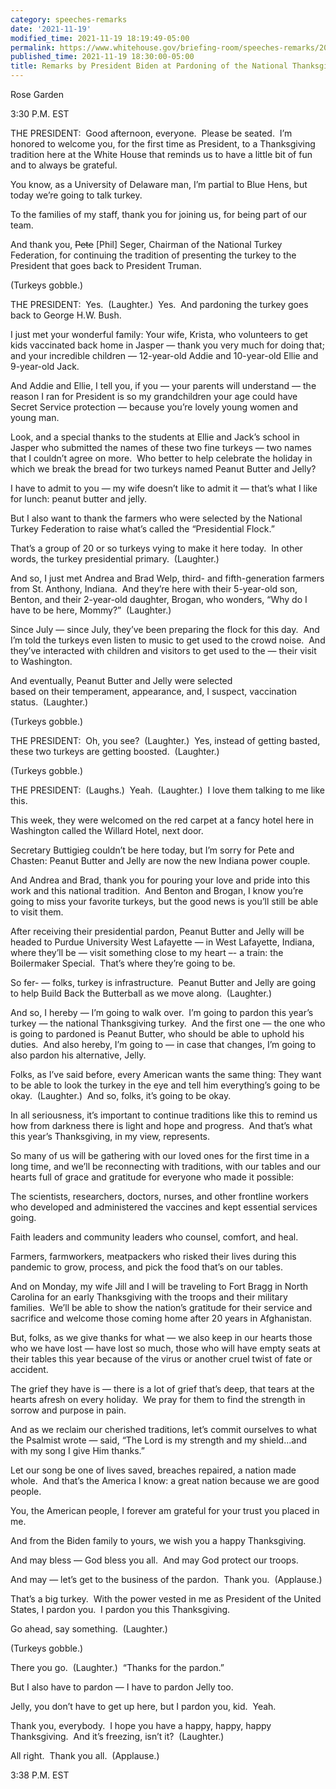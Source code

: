 ```yaml
---
category: speeches-remarks
date: '2021-11-19'
modified_time: 2021-11-19 18:19:49-05:00
permalink: https://www.whitehouse.gov/briefing-room/speeches-remarks/2021/11/19/remarks-by-president-biden-at-pardoning-of-the-national-thanksgiving-turkey/
published_time: 2021-11-19 18:30:00-05:00
title: Remarks by President Biden at Pardoning of the National Thanksgiving Turkey
---
```

 
Rose Garden

3:30 P.M. EST  
  
THE PRESIDENT:  Good afternoon, everyone.  Please be seated.  I’m
honored to welcome you, for the first time as President, to a
Thanksgiving tradition here at the White House that reminds us to have a
little bit of fun and to always be grateful.  
  
You know, as a University of Delaware man, I’m partial to Blue Hens, but
today we’re going to talk turkey.  
  
To the families of my staff, thank you for joining us, for being part of
our team.  
  
And thank you, <s>Pete</s> \[Phil\] Seger, Chairman of the National
Turkey Federation, for continuing the tradition of presenting the turkey
to the President that goes back to President Truman.  
  
(Turkeys gobble.)  
  
THE PRESIDENT:  Yes.  (Laughter.)  Yes.  And pardoning the turkey goes
back to George H.W. Bush.  
  
I just met your wonderful family: Your wife, Krista, who volunteers to
get kids vaccinated back home in Jasper — thank you very much for doing
that; and your incredible children — 12-year-old Addie and 10-year-old
Ellie and 9-year-old Jack.  
  
And Addie and Ellie, I tell you, if you — your parents will understand —
the reason I ran for President is so my grandchildren your age could
have Secret Service protection — because you’re lovely young women and
young man.  
  
Look, and a special thanks to the students at Ellie and Jack’s school in
Jasper who submitted the names of these two fine turkeys — two names
that I couldn’t agree on more.  Who better to help celebrate the holiday
in which we break the bread for two turkeys named Peanut Butter and
Jelly?  
  
I have to admit to you — my wife doesn’t like to admit it — that’s what
I like for lunch: peanut butter and jelly.   
  
But I also want to thank the farmers who were selected by the National
Turkey Federation to raise what’s called the “Presidential Flock.”  
  
That’s a group of 20 or so turkeys vying to make it here today.  In
other words, the turkey presidential primary.  (Laughter.)  
  
And so, I just met Andrea and Brad Welp, third- and fifth-generation
farmers from St. Anthony, Indiana.  And they’re here with their
5-year-old son, Benton, and their 2-year-old daughter, Brogan, who
wonders, “Why do I have to be here, Mommy?”  (Laughter.)  
  
Since July — since July, they’ve been preparing the flock for this day. 
And I’m told the turkeys even listen to music to get used to the crowd
noise.  And they’ve interacted with children and visitors to get used to
the — their visit to Washington.  
  
And eventually, Peanut Butter and Jelly were selected  
based on their temperament, appearance, and, I suspect, vaccination
status.  (Laughter.)  
  
(Turkeys gobble.)  
  
THE PRESIDENT:  Oh, you see?  (Laughter.)  Yes, instead of getting
basted, these two turkeys are getting boosted.  (Laughter.)  
  
(Turkeys gobble.)  
  
THE PRESIDENT:  (Laughs.)  Yeah.  (Laughter.)  I love them talking to me
like this.   
  
This week, they were welcomed on the red carpet at a fancy hotel here in
Washington called the Willard Hotel, next door.  
  
Secretary Buttigieg couldn’t be here today, but I’m sorry for Pete and
Chasten: Peanut Butter and Jelly are now the new Indiana power couple.  
  
And Andrea and Brad, thank you for pouring your love and pride into this
work and this national tradition.  And Benton and Brogan, I know you’re
going to miss your favorite turkeys, but the good news is you’ll still
be able to visit them.  
  
After receiving their presidential pardon, Peanut Butter and Jelly will
be headed to Purdue University West Lafayette — in West Lafayette,
Indiana, where they’ll be — visit something close to my heart –- a
train: the Boilermaker Special.  That’s where they’re going to be.   
  
So fer- — folks, turkey is infrastructure.  Peanut Butter and Jelly are
going to help Build Back the Butterball as we move along.  (Laughter.)  
  
And so, I hereby — I’m going to walk over.  I’m going to pardon this
year’s turkey — the national Thanksgiving turkey.  And the first one —
the one who is going to pardoned is Peanut Butter, who should be able to
uphold his duties.  And also hereby, I’m going to — in case that
changes, I’m going to also pardon his alternative, Jelly.  
  
Folks, as I’ve said before, every American wants the same thing: They
want to be able to look the turkey in the eye and tell him everything’s
going to be okay.  (Laughter.)  And so, folks, it’s going to be okay.  
  
In all seriousness, it’s important to continue traditions like this to
remind us how from darkness there is light and hope and progress.  And
that’s what this year’s Thanksgiving, in my view, represents.  
  
So many of us will be gathering with our loved ones for the first time
in a long time, and we’ll be reconnecting with traditions, with our
tables and our hearts full of grace and gratitude for everyone who made
it possible:  
  
The scientists, researchers, doctors, nurses, and other frontline
workers who developed and administered the vaccines and kept essential
services going.  
  
Faith leaders and community leaders who counsel, comfort, and heal.  
  
Farmers, farmworkers, meatpackers who risked their lives during this
pandemic to grow, process, and pick the food that’s on our tables.  
  
And on Monday, my wife Jill and I will be traveling to Fort Bragg in
North Carolina for an early Thanksgiving with the troops and their
military families.  We’ll be able to show the nation’s gratitude for
their service and sacrifice and welcome those coming home after 20 years
in Afghanistan.  
  
But, folks, as we give thanks for what — we also keep in our hearts
those who we have lost — have lost so much, those who will have empty
seats at their tables this year because of the virus or another cruel
twist of fate or accident.  
  
The grief they have is — there is a lot of grief that’s deep, that tears
at the hearts afresh on every holiday.  We pray for them to find the
strength in sorrow and purpose in pain.  
  
And as we reclaim our cherished traditions, let’s commit ourselves to
what the Psalmist wrote — said, “The Lord is my strength and my
shield…and with my song I give Him thanks.”  
  
Let our song be one of lives saved, breaches repaired, a nation made
whole.  And that’s the America I know: a great nation because we are
good people.  
  
You, the American people, I forever am grateful for your trust you
placed in me.  
  
And from the Biden family to yours, we wish you a happy Thanksgiving.  
  
And may bless — God bless you all.  And may God protect our troops.   
  
And may — let’s get to the business of the pardon.  Thank you. 
(Applause.)   
  
That’s a big turkey.  With the power vested in me as President of the
United States, I pardon you.  I pardon you this Thanksgiving.   
  
Go ahead, say something.  (Laughter.)  
  
(Turkeys gobble.)  
  
There you go.  (Laughter.)  “Thanks for the pardon.”  
  
But I also have to pardon — I have to pardon Jelly too.  
  
Jelly, you don’t have to get up here, but I pardon you, kid.  Yeah.  
  
Thank you, everybody.  I hope you have a happy, happy, happy
Thanksgiving.  And it’s freezing, isn’t it?  (Laughter.)  
  
All right.  Thank you all.  (Applause.)   
  
3:38 P.M. EST
